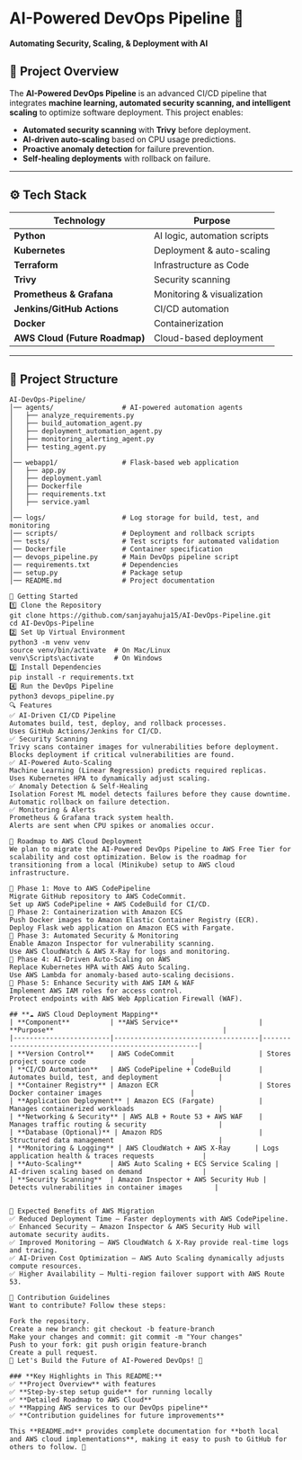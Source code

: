 # **AI-Powered DevOps Pipeline 🚀**
**Automating Security, Scaling, & Deployment with AI**

## **📌 Project Overview**
The **AI-Powered DevOps Pipeline** is an advanced CI/CD pipeline that integrates **machine learning, automated security scanning, and intelligent scaling** to optimize software deployment. This project enables:
- **Automated security scanning** with **Trivy** before deployment.
- **AI-driven auto-scaling** based on CPU usage predictions.
- **Proactive anomaly detection** for failure prevention.
- **Self-healing deployments** with rollback on failure.

---

## **⚙️ Tech Stack**
| **Technology**  | **Purpose**  |
|----------------|-------------|
| **Python**  | AI logic, automation scripts |
| **Kubernetes**  | Deployment & auto-scaling |
| **Terraform**  | Infrastructure as Code |
| **Trivy**  | Security scanning |
| **Prometheus & Grafana**  | Monitoring & visualization |
| **Jenkins/GitHub Actions**  | CI/CD automation |
| **Docker**  | Containerization |
| **AWS Cloud (Future Roadmap)**  | Cloud-based deployment |

---

## **📂 Project Structure**
```plaintext
AI-DevOps-Pipeline/
│── agents/                 # AI-powered automation agents
│   ├── analyze_requirements.py
│   ├── build_automation_agent.py
│   ├── deployment_automation_agent.py
│   ├── monitoring_alerting_agent.py
│   ├── testing_agent.py
│
│── webapp1/                # Flask-based web application
│   ├── app.py
│   ├── deployment.yaml
│   ├── Dockerfile
│   ├── requirements.txt
│   ├── service.yaml
│
│── logs/                   # Log storage for build, test, and monitoring
│── scripts/                # Deployment and rollback scripts
│── tests/                  # Test scripts for automated validation
│── Dockerfile              # Container specification
│── devops_pipeline.py      # Main DevOps pipeline script
│── requirements.txt        # Dependencies
│── setup.py                # Package setup
│── README.md               # Project documentation

🚀 Getting Started
1️⃣ Clone the Repository
git clone https://github.com/sanjayahuja15/AI-DevOps-Pipeline.git
cd AI-DevOps-Pipeline
2️⃣ Set Up Virtual Environment
python3 -m venv venv
source venv/bin/activate  # On Mac/Linux
venv\Scripts\activate     # On Windows
3️⃣ Install Dependencies
pip install -r requirements.txt
4️⃣ Run the DevOps Pipeline
python3 devops_pipeline.py
🔍 Features
✅ AI-Driven CI/CD Pipeline
Automates build, test, deploy, and rollback processes.
Uses GitHub Actions/Jenkins for CI/CD.
✅ Security Scanning
Trivy scans container images for vulnerabilities before deployment.
Blocks deployment if critical vulnerabilities are found.
✅ AI-Powered Auto-Scaling
Machine Learning (Linear Regression) predicts required replicas.
Uses Kubernetes HPA to dynamically adjust scaling.
✅ Anomaly Detection & Self-Healing
Isolation Forest ML model detects failures before they cause downtime.
Automatic rollback on failure detection.
✅ Monitoring & Alerts
Prometheus & Grafana track system health.
Alerts are sent when CPU spikes or anomalies occur.

📌 Roadmap to AWS Cloud Deployment
We plan to migrate the AI-Powered DevOps Pipeline to AWS Free Tier for scalability and cost optimization. Below is the roadmap for transitioning from a local (Minikube) setup to AWS cloud infrastructure.

🌟 Phase 1: Move to AWS CodePipeline
Migrate GitHub repository to AWS CodeCommit.
Set up AWS CodePipeline + AWS CodeBuild for CI/CD.
🌟 Phase 2: Containerization with Amazon ECS
Push Docker images to Amazon Elastic Container Registry (ECR).
Deploy Flask web application on Amazon ECS with Fargate.
🌟 Phase 3: Automated Security & Monitoring
Enable Amazon Inspector for vulnerability scanning.
Use AWS CloudWatch & AWS X-Ray for logs and monitoring.
🌟 Phase 4: AI-Driven Auto-Scaling on AWS
Replace Kubernetes HPA with AWS Auto Scaling.
Use AWS Lambda for anomaly-based auto-scaling decisions.
🌟 Phase 5: Enhance Security with AWS IAM & WAF
Implement AWS IAM roles for access control.
Protect endpoints with AWS Web Application Firewall (WAF).

## **☁️ AWS Cloud Deployment Mapping**
| **Component**          | **AWS Service**                    | **Purpose**                                          |
|------------------------|------------------------------------|------------------------------------------------------|
| **Version Control**    | AWS CodeCommit                     | Stores project source code                          |
| **CI/CD Automation**   | AWS CodePipeline + CodeBuild       | Automates build, test, and deployment               |
| **Container Registry** | Amazon ECR                         | Stores Docker container images                      |
| **Application Deployment** | Amazon ECS (Fargate)           | Manages containerized workloads                     |
| **Networking & Security** | AWS ALB + Route 53 + AWS WAF    | Manages traffic routing & security                  |
| **Database (Optional)** | Amazon RDS                        | Structured data management                          |
| **Monitoring & Logging** | AWS CloudWatch + AWS X-Ray      | Logs application health & traces requests            |
| **Auto-Scaling**       | AWS Auto Scaling + ECS Service Scaling | AI-driven scaling based on demand               |
| **Security Scanning**  | Amazon Inspector + AWS Security Hub | Detects vulnerabilities in container images        |


🎯 Expected Benefits of AWS Migration
✅ Reduced Deployment Time – Faster deployments with AWS CodePipeline.
✅ Enhanced Security – Amazon Inspector & AWS Security Hub will automate security audits.
✅ Improved Monitoring – AWS CloudWatch & X-Ray provide real-time logs and tracing.
✅ AI-Driven Cost Optimization – AWS Auto Scaling dynamically adjusts compute resources.
✅ Higher Availability – Multi-region failover support with AWS Route 53.

📌 Contribution Guidelines
Want to contribute? Follow these steps:

Fork the repository.
Create a new branch: git checkout -b feature-branch
Make your changes and commit: git commit -m "Your changes"
Push to your fork: git push origin feature-branch
Create a pull request.
🚀 Let's Build the Future of AI-Powered DevOps! 🚀

### **Key Highlights in This README:**
✅ **Project Overview** with features  
✅ **Step-by-step setup guide** for running locally  
✅ **Detailed Roadmap to AWS Cloud**  
✅ **Mapping AWS services to our DevOps pipeline**  
✅ **Contribution guidelines for future improvements**  

This **README.md** provides complete documentation for **both local and AWS cloud implementations**, making it easy to push to GitHub for others to follow. 🚀

